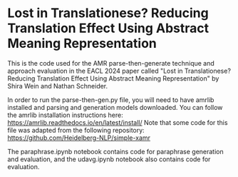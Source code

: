 # Lost in Translationese? Reducing Translation Effect Using Abstract Meaning Representation

This is the code used for the AMR parse-then-generate technique and approach evaluation in the EACL 2024 paper called "Lost in Translationese? Reducing Translation Effect Using Abstract Meaning Representation" by Shira Wein and Nathan Schneider.

In order to run the parse-then-gen.py file, you will need to have amrlib installed and parsing and generation models downloaded. You can follow the amrlib installation instructions here: https://amrlib.readthedocs.io/en/latest/install/
Note that some code for this file was adapted from the following repository: https://github.com/Heidelberg-NLP/simple-xamr

The paraphrase.ipynb notebook contains code for paraphrase generation and evaluation, and the udavg.ipynb notebook also contains code for evaluation.
